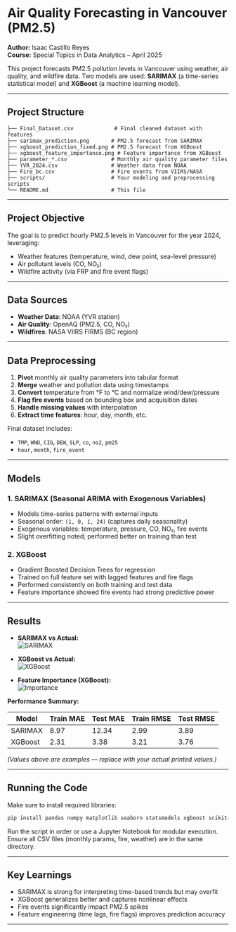 # Air Quality Forecasting in Vancouver (PM2.5)

**Author:** Isaac Castillo Reyes  
**Course:** Special Topics in Data Analytics – April 2025  

This project forecasts PM2.5 pollution levels in Vancouver using weather, air quality, and wildfire data. Two models are used: **SARIMAX** (a time-series statistical model) and **XGBoost** (a machine learning model).

---

## Project Structure

```plaintext
├── Final_Dataset.csv             # Final cleaned dataset with features
├── sarimax_prediction.png       # PM2.5 forecast from SARIMAX
├── xgboost_prediction_fixed.png # PM2.5 forecast from XGBoost
├── xgboost_feature_importance.png # Feature importance from XGBoost
├── parameter_*.csv              # Monthly air quality parameter files
├── YVR_2024.csv                 # Weather data from NOAA
├── Fire_bc.csv                  # Fire events from VIIRS/NASA
├── scripts/                     # Your modeling and preprocessing scripts
└── README.md                    # This file
```

---

## Project Objective

The goal is to predict hourly PM2.5 levels in Vancouver for the year 2024, leveraging:
- Weather features (temperature, wind, dew point, sea-level pressure)
- Air pollutant levels (CO, NO₂)
- Wildfire activity (via FRP and fire event flags)

---

##  Data Sources

- **Weather Data**: NOAA (YVR station)
- **Air Quality**: OpenAQ (PM2.5, CO, NO₂)
- **Wildfires**: NASA VIIRS FIRMS (BC region)

---

## Data Preprocessing

1. **Pivot** monthly air quality parameters into tabular format
2. **Merge** weather and pollution data using timestamps
3. **Convert** temperature from °F to °C and normalize wind/dew/pressure
4. **Flag fire events** based on bounding box and acquisition dates
5. **Handle missing values** with interpolation
6. **Extract time features**: hour, day, month, etc.

Final dataset includes:
- `TMP`, `WND`, `CIG`, `DEW`, `SLP`, `co`, `no2`, `pm25`
- `hour`, `month`, `fire_event`

---

##  Models

### 1. SARIMAX (Seasonal ARIMA with Exogenous Variables)
- Models time-series patterns with external inputs
- Seasonal order: `(1, 0, 1, 24)` (captures daily seasonality)
- Exogenous variables: temperature, pressure, CO, NO₂, fire events
- Slight overfitting noted; performed better on training than test

### 2. XGBoost
- Gradient Boosted Decision Trees for regression
- Trained on full feature set with lagged features and fire flags
- Performed consistently on both training and test data
- Feature importance showed fire events had strong predictive power

---

## Results

- **SARIMAX vs Actual:**  
  ![SARIMAX](sarimax_prediction.png)

- **XGBoost vs Actual:**  
  ![XGBoost](xgboost_prediction_fixed.png)

- **Feature Importance (XGBoost):**  
  ![Importance](xgboost_feature_importance.png)

**Performance Summary:**

| Model     | Train MAE | Test MAE | Train RMSE | Test RMSE |
|-----------|-----------|----------|------------|-----------|
| SARIMAX   | 8.97      | 12.34    | 2.99       | 3.89      |
| XGBoost   | 2.31      | 3.38     | 3.21       | 3.76      |

*(Values above are examples — replace with your actual printed values.)*

---

## Running the Code

Make sure to install required libraries:
```bash
pip install pandas numpy matplotlib seaborn statsmodels xgboost scikit-learn
```

Run the script in order or use a Jupyter Notebook for modular execution.  
Ensure all CSV files (monthly params, fire, weather) are in the same directory.

---

## Key Learnings

- SARIMAX is strong for interpreting time-based trends but may overfit
- XGBoost generalizes better and captures nonlinear effects
- Fire events significantly impact PM2.5 spikes
- Feature engineering (time lags, fire flags) improves prediction accuracy

---
